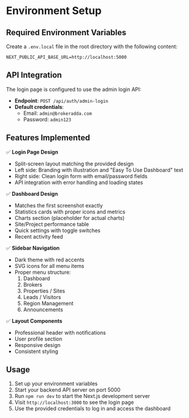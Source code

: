 # Environment Setup

## Required Environment Variables

Create a `.env.local` file in the root directory with the following content:

```
NEXT_PUBLIC_API_BASE_URL=http://localhost:5000
```

## API Integration

The login page is configured to use the admin login API:
- **Endpoint**: `POST /api/auth/admin-login`
- **Default credentials**: 
  - Email: `admin@brokeradda.com`
  - Password: `admin123`

## Features Implemented

✅ **Login Page Design**
- Split-screen layout matching the provided design
- Left side: Branding with illustration and "Easy To Use Dashboard" text
- Right side: Clean login form with email/password fields
- API integration with error handling and loading states

✅ **Dashboard Design**
- Matches the first screenshot exactly
- Statistics cards with proper icons and metrics
- Charts section (placeholder for actual charts)
- Site/Project performance table
- Quick settings with toggle switches
- Recent activity feed

✅ **Sidebar Navigation**
- Dark theme with red accents
- SVG icons for all menu items
- Proper menu structure:
  1. Dashboard
  2. Brokers
  3. Properties / Sites
  4. Leads / Visitors
  5. Region Management
  6. Announcements

✅ **Layout Components**
- Professional header with notifications
- User profile section
- Responsive design
- Consistent styling

## Usage

1. Set up your environment variables
2. Start your backend API server on port 5000
3. Run `npm run dev` to start the Next.js development server
4. Visit `http://localhost:3000` to see the login page
5. Use the provided credentials to log in and access the dashboard
